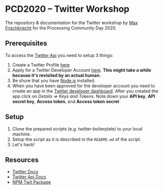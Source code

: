 # PCD2020 – Twitter Workshop
The repository & documentation for the Twitter workshop by [Max Frischknecht](https://github.com/maxfrischknecht) for the Processing Community Day 2020.

## Prerequisites

To access the [Twitter Api](https://developer.twitter.com/en) you need to setup 3 things:

1. Create a Twitter Profile [here](https://twitter.com/i/flow/signup)
2. Apply for a Twitter Developer Account [here](https://developer.twitter.com/en/apply-for-access). **This might take a while because it's revisited by an actual human.**
3. Be shure that you have [Node.js](https://nodejs.org/en/) installed.
4. When you have been approved for the developer account you need to create an app in the [Twitter developer dashboard](https://developer.twitter.com/en/apps). After you created the app click on *Details => Keys and Tokens*. Note down your **API key**, **API secret key**, **Access token**, and **Access token secret**


## Setup

1. Clone the prepared scripts (e.g. twitter-boilerplate) to your local machine.
2. Setup the script as it is described in the `README.md` of the script.
3. Let's hack!

## Resources

* [Twitter Docs](https://developer.twitter.com/en/docs)
* [Twitter Api Docs](https://developer.twitter.com/en/docs/twitter-api)
* [NPM Twit Package](https://github.com/ttezel/twit#readme)


